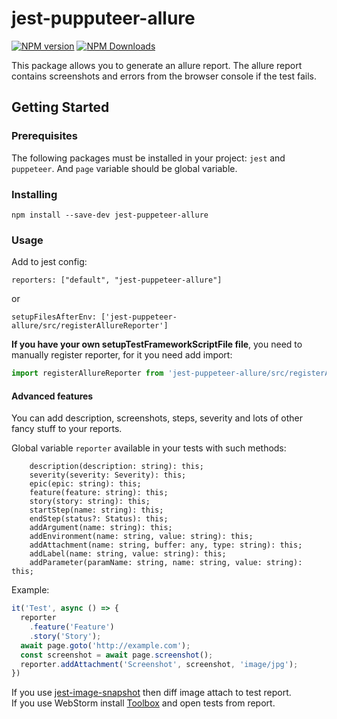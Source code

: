 jest-pupputeer-allure
=========
[![NPM version](https://img.shields.io/npm/v/jest-puppeteer-allure.svg)](https://www.npmjs.com/package/jest-puppeteer-allure)
[![NPM Downloads](https://img.shields.io/npm/dm/jest-puppeteer-allure.svg?style=flat)](https://www.npmjs.org/package/jest-puppeteer-allure)

This package allows you to generate an allure report. The allure report contains screenshots and errors from the browser console if the test fails.
## Getting Started
### Prerequisites
The following packages must be installed in your project: `jest` and `puppeteer`.
And `page` variable should be global variable.
### Installing
```
npm install --save-dev jest-puppeteer-allure
```

### Usage
Add to jest config:
```
reporters: ["default", "jest-puppeteer-allure"]
```
or
```
setupFilesAfterEnv: ['jest-puppeteer-allure/src/registerAllureReporter']
```
**If you have your own setupTestFrameworkScriptFile file**, you need to manually register reporter, for it you need add import:
```js
import registerAllureReporter from 'jest-puppeteer-allure/src/registerAllureReporter';
```


#### Advanced features
You can add description, screenshots, steps, severity and lots of other 
fancy stuff to your reports.

Global variable `reporter` available in your tests with such methods:
```
    description(description: string): this;
    severity(severity: Severity): this;
    epic(epic: string): this;
    feature(feature: string): this;
    story(story: string): this;
    startStep(name: string): this;
    endStep(status?: Status): this;
    addArgument(name: string): this;
    addEnvironment(name: string, value: string): this;
    addAttachment(name: string, buffer: any, type: string): this;
    addLabel(name: string, value: string): this;
    addParameter(paramName: string, name: string, value: string): this;
```
Example:
```js
it('Test', async () => {
  reporter
    .feature('Feature')
    .story('Story');
  await page.goto('http://example.com');
  const screenshot = await page.screenshot();
  reporter.addAttachment('Screenshot', screenshot, 'image/jpg');
})
```

If you use [jest-image-snapshot](https://github.com/americanexpress/jest-image-snapshot) then diff image attach to test report.  
If you use WebStorm install [Toolbox](https://www.jetbrains.com/toolbox-app/) and open tests from report.

